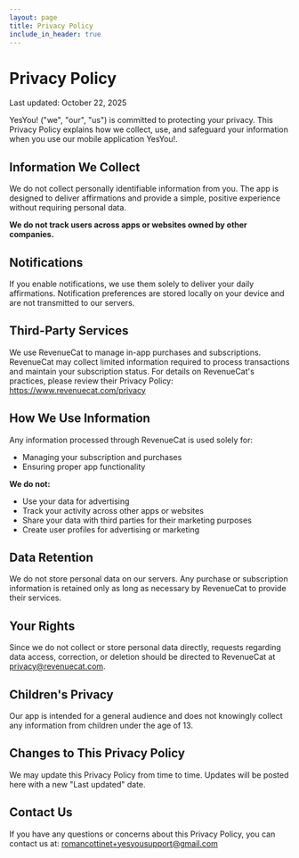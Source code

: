 ```yaml
---
layout: page
title: Privacy Policy
include_in_header: true
---
```


# Privacy Policy

Last updated: October 22, 2025

YesYou! ("we", "our", "us") is committed to protecting your privacy.
This Privacy Policy explains how we collect, use, and safeguard your information when you use our mobile application YesYou!.

## Information We Collect

We do not collect personally identifiable information from you.
The app is designed to deliver affirmations and provide a simple, positive experience without requiring personal data.

**We do not track users across apps or websites owned by other companies.**

## Notifications

If you enable notifications, we use them solely to deliver your daily affirmations. Notification preferences are stored locally on your device and are not transmitted to our servers.

## Third-Party Services

We use RevenueCat to manage in-app purchases and subscriptions.
RevenueCat may collect limited information required to process transactions and maintain your subscription status.
For details on RevenueCat's practices, please review their Privacy Policy: https://www.revenuecat.com/privacy

## How We Use Information

Any information processed through RevenueCat is used solely for:

- Managing your subscription and purchases
- Ensuring proper app functionality

**We do not:**
- Use your data for advertising
- Track your activity across other apps or websites
- Share your data with third parties for their marketing purposes
- Create user profiles for advertising or marketing

## Data Retention

We do not store personal data on our servers. Any purchase or subscription information is retained only as long as necessary by RevenueCat to provide their services.

## Your Rights

Since we do not collect or store personal data directly, requests regarding data access, correction, or deletion should be directed to RevenueCat at privacy@revenuecat.com.

## Children's Privacy

Our app is intended for a general audience and does not knowingly collect any information from children under the age of 13.

## Changes to This Privacy Policy

We may update this Privacy Policy from time to time. Updates will be posted here with a new "Last updated" date.

## Contact Us

If you have any questions or concerns about this Privacy Policy, you can contact us at: romancottinet+yesyousupport@gmail.com
